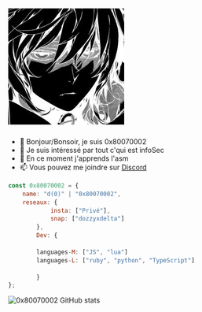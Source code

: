 # ![emichel](https://github.com/0x80070002/0x80070002/blob/main/15a2f4f771138ce5e0628c7295b2ea2e.png)

- 👋 Bonjour/Bonsoir, je suis 0x80070002
- 👀 Je suis intéressé par tout c'qui est infoSec
- 🌱 En ce moment j'apprends l'asm
- 📫 Vous pouvez me joindre sur [Discord](https://discord.gg/GBYArWMKuv)







```js
const 0x80070002 = {
    name: "d(0)" | "0x80070002",
    reseaux: {
            insta: ["Privé"],
            snap: ["dozzyxdelta"]
        },
        Dev: {
        
        languages-M: ["JS", "lua"]
        languages-L: ["ruby", "python", "TypeScript"]
        
        }
};
```









![0x80070002 GitHub stats](https://github-readme-stats.vercel.app/api?username=0x80070002&show_icons=true&theme=radical)










[website]: https://kekma.net
[twitter]: https://twitter.com/Mvskoo_
[visualstudiocode]: https://code.visualstudio.com/
[html]: https://fr.wikipedia.org/wiki/Hypertext_Markup_Language
[css]: https://fr.wikipedia.org/wiki/Feuilles_de_style_en_cascade
[javascript]: https://fr.wikipedia.org/wiki/JavaScript
[nodejs]: https://nodejs.org/fr/
[sql]: https://fr.wikipedia.org/wiki/Structured_Query_Language
[mysql]: https://www.mysql.com/fr/
[java]: https://www.java.com/fr/
[discord]: https://discord.gg/tropicofr



<!---
0x80070002/0x80070002 is a ✨ special ✨ repository because its `README.md` (this file) appears on your GitHub profile.
You can click the Preview link to take a look at your changes.
--->
